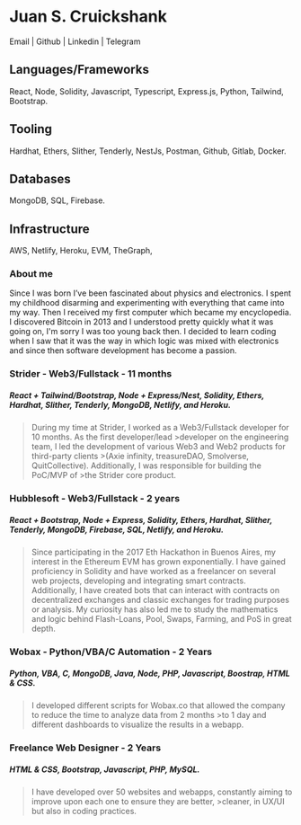 # Juan S. Cruickshank
Email | Github | Linkedin | Telegram

## Languages/Frameworks
React, Node, Solidity, Javascript, Typescript, Express.js, Python, Tailwind, Bootstrap.

## Tooling
Hardhat, Ethers, Slither, Tenderly, NestJs, Postman, Github, Gitlab, Docker.

## Databases
MongoDB, SQL, Firebase.

## Infrastructure
AWS, Netlify, Heroku, EVM, TheGraph,

### About me
Since I was born I’ve been fascinated about physics and electronics. I spent my childhood disarming and experimenting with everything that came into my way. Then I received my first computer which became my encyclopedia. I discovered Bitcoin in 2013 and I understood pretty quickly what it was going on, I'm sorry I was too young back then. I decided to learn coding when I saw that it was the way in which logic was mixed with electronics and since then software development has become a passion.

### Strider - Web3/Fullstack - 11 months 
##### React + Tailwind/Bootstrap, Node + Express/Nest, Solidity, Ethers, Hardhat, Slither, Tenderly, MongoDB, Netlify, and Heroku.
>During my time at Strider, I worked as a Web3/Fullstack developer for 10 months. As the first developer/lead >developer on the engineering team, I led the development of various Web3 and Web2 products for third-party clients >(Axie infinity, treasureDAO, Smolverse, QuitCollective). Additionally, I was responsible for building the PoC/MVP of >the Strider core product.

### Hubblesoft - Web3/Fullstack - 2 years 
##### React + Bootstrap, Node + Express, Solidity, Ethers, Hardhat, Slither, Tenderly, MongoDB, Firebase, SQL, Netlify, and Heroku.
>Since participating in the 2017 Eth Hackathon in Buenos Aires, my interest in the Ethereum EVM has grown
>exponentially. I have gained proficiency in Solidity and have worked as a freelancer on several web projects, 
>developing and integrating smart contracts. Additionally, I have created bots that can interact with contracts on 
>decentralized exchanges and classic exchanges for trading purposes or analysis. My curiosity has also led me to study
>the mathematics and logic behind Flash-Loans, Pool, Swaps, Farming, and PoS in great depth.

### Wobax - Python/VBA/C Automation - 2 Years 
##### Python, VBA, C, MongoDB, Java, Node, PHP, Javascript, Boostrap, HTML & CSS.
>I developed different scripts for Wobax.co that allowed the company to reduce the time to analyze data from 2 months >to 1 day and different dashboards to visualize the results in a webapp. 
    
### Freelance Web Designer - 2 Years
##### HTML & CSS, Bootstrap, Javascript, PHP, MySQL.
>I have developed over 50 websites and webapps, constantly aiming to improve upon each one to ensure they are better, >cleaner, in UX/UI but also in coding practices. 
